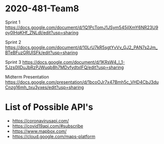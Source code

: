 # 2020-481-Team8

Sprint 1 
https://docs.google.com/document/d/1Q1PcTomJ1JSym545jlXmY6NR23U9oy0IHqKHf_ZNLdI/edit?usp=sharing  

Sprint 2
https://docs.google.com/document/d/10LrU7kR5sgtYvVv_GJ2_PAN7s2Jm_BTeBFuzGRUISFk/edit?usp=sharing

Sprint 3
https://docs.google.com/document/d/1KRsW4_l_1-5Jzs0lIDuJbRzPJWuqb8h7MDvfydtxIFQ/edit?usp=sharing

Midterm Presentation
https://docs.google.com/presentation/d/1bcoOJr7x47Bmh5c_VHD4CbJ3duCnzg16mh_txu3yxes/edit?usp=sharing

# List of Possible API's
* https://coronavirusapi.com/
* https://covid19api.com/#subscribe
* https://www.mapbox.com/
* https://cloud.google.com/maps-platform
